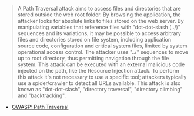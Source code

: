 > A Path Traversal attack aims to access files and directories that are stored outside the web root folder. By browsing the application, the attacker looks for absolute links to files stored on the web server. By manipulating variables that reference files with "dot-dot-slash (../)" sequences and its variations, it may be possible to access arbitrary files and directories stored on file system, including application source code, configuration and critical system files, limited by system operational access control. The attacker uses "../" sequences to move up to root directory, thus permitting navigation through the file system.
> This attack can be executed with an external malicious code injected on the path, like the Resource Injection attack. To perform this attack it's not necessary to use a specific tool; attackers typically use a spider/crawler to detect all URLs available.
> This attack is also known as "dot-dot-slash", "directory traversal", "directory climbing" and "backtracking".
* [OWASP: Path Traversal](https://www.owasp.org/index.php/Path_Traversal)
